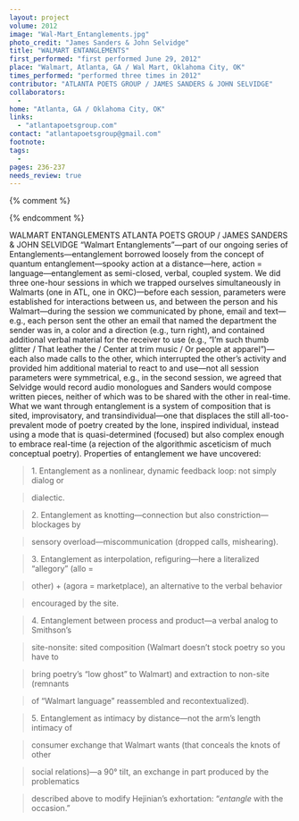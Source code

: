 ```yaml
---
layout: project
volume: 2012
image: "Wal-Mart_Entanglements.jpg"
photo_credit: "James Sanders & John Selvidge"
title: "WALMART ENTANGLEMENTS"
first_performed: "first performed June 29, 2012"
place: "Walmart, Atlanta, GA / Wal Mart, Oklahoma City, OK"
times_performed: "performed three times in 2012"
contributor: "ATLANTA POETS GROUP / JAMES SANDERS & JOHN SELVIDGE"
collaborators: 
  - 
home: "Atlanta, GA / Oklahoma City, OK"
links: 
  - "atlantapoetsgroup.com"
contact: "atlantapoetsgroup@gmail.com"
footnote: 
tags: 
  - 
pages: 236-237
needs_review: true
---
```


{% comment %} 

{% endcomment %}

 WALMART ENTANGLEMENTS 
 ATLANTA POETS GROUP / JAMES SANDERS &amp; JOHN SELVIDGE 
 “Walmart Entanglements”—part of our ongoing series of Entanglements—entanglement borrowed loosely from the concept of quantum entanglement—spooky action at a distance—here, action = language—entanglement as semi-closed, verbal, coupled system. 
 We did three one-hour sessions in which we trapped ourselves simultaneously in Walmarts (one in ATL, one in OKC)—before each session, parameters were established for interactions between us, and between the person and his Walmart—during the session we communicated by phone, email and text—e.g., each person sent the other an email that named the department the sender was in, a color and a direction (e.g., turn right), and contained additional verbal material for the receiver to use (e.g., “I’m such thumb glitter / That leather the / Center at trim music / Or people at apparel”)—each also made calls to the other, which interrupted the other’s activity and provided him additional material to react to and use—not all session parameters were symmetrical, e.g., in the second session, we agreed that Selvidge would record audio monologues and Sanders would compose written pieces, neither of which was to be shared with the other in real-time. 
 What we want through entanglement is a system of composition that is sited, improvisatory, and transindividual—one that displaces the still all-too-prevalent mode of poetry created by the lone, inspired individual, instead using a mode that is quasi-determined (focused) but also complex enough to embrace real-time (a rejection of the algorithmic asceticism of much conceptual poetry). 
 Properties of entanglement we have uncovered:  
<blockquote> 1. Entanglement as a nonlinear, dynamic feedback loop: not simply dialog or </blockquote>
<blockquote>     dialectic.</blockquote>
<blockquote> 2. Entanglement as knotting—connection but also constriction—blockages by  </blockquote>
<blockquote>     sensory overload—miscommunication (dropped calls, mishearing).</blockquote>
<blockquote> 3. Entanglement as interpolation, refiguring—here a literalized “allegory” (allo = </blockquote>
<blockquote>     other) + (agora = marketplace), an alternative to the verbal behavior </blockquote>
<blockquote>     encouraged by the site.</blockquote>
<blockquote> 4. Entanglement between process and product—a verbal analog to Smithson’s </blockquote>
<blockquote>     site-nonsite: sited composition (Walmart doesn’t stock poetry so you have to </blockquote>
<blockquote>     bring poetry’s “low ghost” to Walmart) and extraction to non-site (remnants </blockquote>
<blockquote>     of “Walmart language” reassembled and recontextualized).</blockquote>
<blockquote> 5. Entanglement as intimacy by distance—not the arm’s length intimacy of </blockquote>
<blockquote>     consumer exchange that Walmart wants (that conceals the knots of other   </blockquote>
<blockquote>       social relations)—a 90° tilt, an exchange in part produced by the problematics </blockquote>
<blockquote>
      described above to modify Hejinian’s exhortation: “<em>entangle</em> with the occasion.”
</blockquote>
